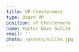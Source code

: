 ```yaml
---
title: VP-Chestermere
type: Board VP
position: VP Chestermere
name: Pastor Dave Sulite
email: ''
photo: /assets/sulite.jpg
---
```


